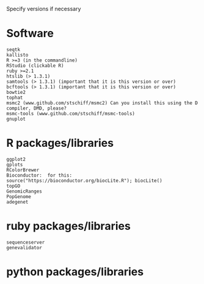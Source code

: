 Specify versions if necessary

# Software
```
seqtk
kallisto
R >=3 (in the commandline) 
RStudio (clickable R)
ruby >=2.1
htslib (> 1.3.1) 
samtools (> 1.3.1) (important that it is this version or over)
bcftools (> 1.3.1) (important that it is this version or over)
bowtie2
tophat
msmc2 (www.github.com/stschiff/msmc2) Can you install this using the D compiler, DMD, please?
msmc-tools (www.github.com/stschiff/msmc-tools)
gnuplot
```

# R packages/libraries
```
ggplot2
gplots
RColorBrewer
Bioconductor:  for this:
source("https://bioconductor.org/biocLite.R"); biocLite()
topGO
GenomicRanges
PopGenome
adegenet
```

# ruby packages/libraries
```
sequenceserver
genevalidator
```


# python packages/libraries
```

```
